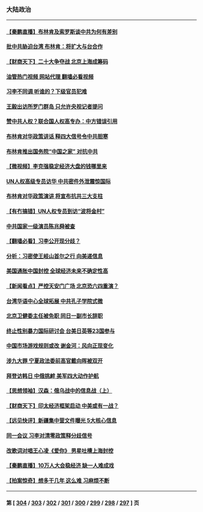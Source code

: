 ### 大陆政治
---
#### [【秦鹏直播】布林肯及索罗斯谈中共为何有差别](../../pages/ncid277/n13746199.md?05270845) 
#### [批中共胁迫台湾 布林肯：将扩大与台合作](../../pages/ncid277/n13746184.md?05270845) 
#### [【财商天下】二十大争夺战 北京上海成筹码](../../pages/ncid277/n13746129.md?05270845) 
#### [油管热门视频 网站代理 翻墙必看视频](http://209.222.30.114:81/youtube.html?05270845)
#### [习李不同调 听谁的？下级官员犯难](../../pages/ncid277/n13746171.md?05270845) 
#### [王毅出访所罗门群岛 只允许央视记者提问](../../pages/ncid277/n13746105.md?05270845) 
#### [赞中共人权？联合国人权高专办：中方错误引用](../../pages/ncid277/n13745933.md?05270845) 
#### [布林肯对华政策讲话 释四大信号令中共胆寒](../../pages/ncid277/n13746116.md?05270845) 
#### [布林肯推出国务院“中国之家” 对抗中共](../../pages/ncid277/n13746025.md?05270845) 
#### [【微视频】李克强稳定经济大盘的钱哪里来](../../pages/ncid277/n13745943.md?05270845) 
#### [UN人权高级专员访华 中共密件外泄震惊国际](../../pages/ncid277/n13745817.md?05270845) 
#### [布林肯对华政策演讲 将宣布抗共三大支柱](../../pages/ncid277/n13745974.md?05270845) 
#### [【有冇搞错】UN人权专员到访“波将金村”](../../pages/ncid277/n13745359.md?05270845) 
#### [中共国家一级演员陈兆舜被查](../../pages/ncid277/n13745737.md?05270845) 
#### [【翻墙必看】习李公开现分歧？](../../pages/ncid277/n13745511.md?05270845) 
#### [分析：习密使王岐山首尔之行 向美递信息](../../pages/ncid277/n13745482.md?05270845) 
#### [美国通胀中国封控 全球经济未来不确定性高](../../pages/ncid277/n13745529.md?05270845) 
#### [【新闻看点】严控天安门广场 北京恐六四重演？](../../pages/ncid277/n13745195.md?05270845) 
#### [台湾华语中心全球拓展 中共孔子学院式微](../../pages/ncid277/n13745484.md?05270845) 
#### [北京卫健委主任被免职 同日一副市长辞职](../../pages/ncid277/n13745420.md?05270845) 
#### [终止性别暴力国际研讨会 台美日英等23国参与](../../pages/ncid277/n13745455.md?05270845) 
#### [中国市场游戏规则或改 谢金河：风向正现变化](../../pages/ncid277/n13745383.md?05270845) 
#### [涉九大罪 宁夏政法委前高官戴向晖被双开](../../pages/ncid277/n13745421.md?05270845) 
#### [拜登访韩日 中俄挑衅 美军四大动作护航](../../pages/ncid277/n13745423.md?05270845) 
#### [【思想领袖】汉森：俄乌战中的信息战（上）](../../pages/ncid277/n13709254.md?05270845) 
#### [【财商天下】印太经济框架启动 中美或有一战？](../../pages/ncid277/n13745214.md?05270845) 
#### [【远见快评】新疆集中营文件曝光 5大核心信息](../../pages/ncid277/n13745312.md?05270845) 
#### [同一会议 习李对清零政策释分歧信号](../../pages/ncid277/n13745273.md?05270845) 
#### [改歌词对唱王心凌《爱你》 男星吐槽上海封控](../../pages/ncid277/n13745219.md?05270845) 
#### [【秦鹏直播】10万人大会稳经济 缺一人难成戏](../../pages/ncid277/n13745294.md?05270845) 
#### [【拍案惊奇】想多干几年 这么难 习麻烦不断](../../pages/ncid277/n13745170.md?05270845) 

---
#### 第 [ [304](./304.md?05270845) / [303](./303.md?05270845) / [302](./302.md?05270845) / [301](./301.md?05270845) / [300](./300.md?05270845) / [299](./299.md?05270845) / [298](./298.md?05270845) / [297](./297.md?05270845) ] 页
